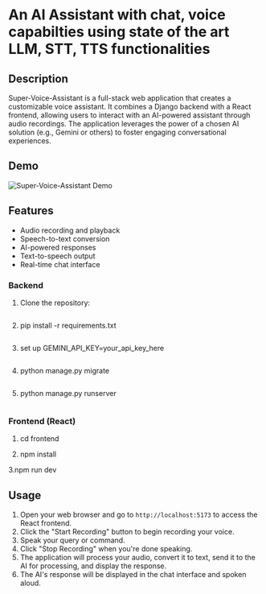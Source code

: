 # An AI Assistant with chat, voice capabilties using state of the art LLM, STT, TTS functionalities
## Description
Super-Voice-Assistant is a full-stack web application that creates a customizable voice assistant. It combines a Django backend with a React frontend, allowing users to interact with an AI-powered assistant through audio recordings. The application leverages the power of a chosen AI solution (e.g., Gemini or others) to foster engaging conversational experiences.

## Demo
![Super-Voice-Assistant Demo](https://github.com/hounfodji/Super-Voice-Assistant/blob/master/z_demo/demo.png)



## Features
- Audio recording and playback
- Speech-to-text conversion
- AI-powered responses
- Text-to-speech output
- Real-time chat interface

### Backend 
1. Clone the repository:
   ```
2. pip install -r requirements.txt
   ```
4. set up GEMINI_API_KEY=your_api_key_here
   ```
5. python manage.py migrate
   ```
6. python manage.py runserver
   ```
### Frontend (React)
1. cd frontend
   
2. npm install
   
3.npm run dev
  
## Usage
1. Open your web browser and go to `http://localhost:5173` to access the React frontend.
2. Click the "Start Recording" button to begin recording your voice.
3. Speak your query or command.
4. Click "Stop Recording" when you're done speaking.
5. The application will process your audio, convert it to text, send it to the AI for processing, and display the response.
6. The AI's response will be displayed in the chat interface and spoken aloud.



